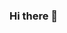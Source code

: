 ### Hi there 👋

<!--
**OGohir/OGohir** is a ✨ _special_ ✨ repository because its `README.md` (this file) appears on your GitHub profile.

Here are some ideas to get you started:

- 🔭 I’m currently working on building a robot
- 🌱 I’m currently learning Java
- 👯 I’m looking to collaborate on Hackathons!!!
- 🤔 I’m looking for help with creating my Personal Website (html, CSS)
- 💬 Ask me about Python and Graphic Design
- 📫 How to reach me: omaimagohir07@gmail.com
- ⚡ Fun fact: I'm currently in Grade 11 and I want to be a Software Engineer in the future!!! I also love art, and I am a freelance graphic deigner!  
- 😄 Message me if you need graphic design services
